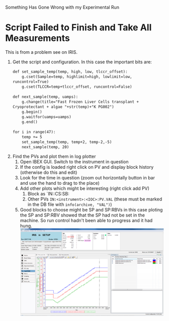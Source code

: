 Something Has Gone Wrong with my Experimental Run

# Script Failed to Finish and Take All Measurements

This is from a problem see on IRIS.

1. Get the script and configuration.
   In this case the important bits are:
    ```
    def set_sample_temp(temp, high, low, tlccr_offset):
        g.cset(Sample=temp, highlimit=high, lowlimit=low, runcontrol=True)
        g.cset(TLCCR=temp+tlccr_offset, runcontrol=False)
        
    def next_sample(temp, uamps):
        g.change(title="Fast Frozen Liver Cells transplant + Cryoprotectant + algae "+str(temp)+"K PG002")
        g.begin()
        g.waitfor(uamps=uamps)
        g.end()

    for i in range(47):
        temp += 5
        set_sample_temp(temp, temp+2, temp-2,-5)
        next_sample(temp, 20)
    ```
1. Find the PVs and plot them in log plotter
    1. Open IBEX GUI. Switch to the instrument in question
    1. If the config is loaded right click on PV and display block history (otherwise do this and edit)
    1. Look for the time in question (zoom out horizontally button in bar and use the hand to drag to the place)
    1. Add other plots which might be interesting (right click add PV)
        1. Block as `IN:<instument>:CS:SB:<block name>
        1. Other PVs `IN:<instrument>:<IOC>:PV.VAL` (these must be marked in the DB file with `info(archive, "VAL")`)
    1. Good blocks to choose might be SP and SP:RBVs in this case ploting the SP and SP:RBV showed that the SP had not be set in the machine. So run control hadn't been able to progress and it had hung.
![log plotter image](troubleshooting/LogPlotter.png)
